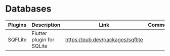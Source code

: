 # Databases

| Plugins | Description | Link | Comments |
| --- | --- | --- | --- |
| SQFLite | Flutter plugin for SQLite | https://pub.dev/packages/sqflite |
